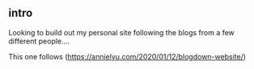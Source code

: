 ## intro

Looking to build out my personal site following the blogs from a few different people....

This one follows (https://annielyu.com/2020/01/12/blogdown-website/)

